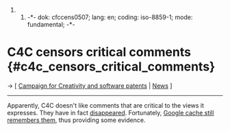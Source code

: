 1.  1.  -\*- dok: cfccens0507; lang: en; coding: iso-8859-1; mode:
        fundamental; -\*-

# C4C censors critical comments {#c4c_censors_critical_comments}

-\> \[ [ Campaign for Creativity and software
patents](CampaignForCreativityEn "wikilink") \| [
News](SwpatcninoEn "wikilink") \]

------------------------------------------------------------------------

Apparently, C4C doesn\'t like comments that are critical to the views it
expresses. They have in fact
[disappeared](http://europeansoftwarepatents.blogspot.com/2005/07/fat-lady-sang-sweetly-personal-message.html "wikilink").
Fortunately, [Google cache still remembers
them](http://64.233.187.104/search?q=cache:pHsUMCO5fcUJ:europeansoftwarepatents.blogspot.com/2005/07/fat-lady-sang-sweetly-personal-message.html&hl=en "wikilink"),
thus providing some evidence.
